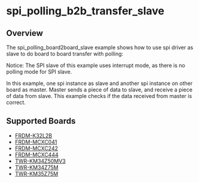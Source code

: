 # spi_polling_b2b_transfer_slave

## Overview
The spi_polling_board2board_slave example shows how to use spi driver as slave to do board to board transfer with
polling:

Notice: The SPI slave of this example uses interrupt mode, as there is no polling mode for SPI slave.

In this example, one spi instance as slave and another spi instance on other board as master. Master sends a piece of
data to slave, and receive a piece of data from slave. This example checks if the data received from master is correct.

## Supported Boards
- [FRDM-K32L2B](../../../../_boards/frdmk32l2b/driver_examples/spi/polling_b2b_transfer/slave/example_board_readme.md)
- [FRDM-MCXC041](../../../../_boards/frdmmcxc041/driver_examples/spi/polling_b2b_transfer/slave/example_board_readme.md)
- [FRDM-MCXC242](../../../../_boards/frdmmcxc242/driver_examples/spi/polling_b2b_transfer/slave/example_board_readme.md)
- [FRDM-MCXC444](../../../../_boards/frdmmcxc444/driver_examples/spi/polling_b2b_transfer/slave/example_board_readme.md)
- [TWR-KM34Z50MV3](../../../../_boards/twrkm34z50mv3/driver_examples/spi/polling_b2b_transfer/slave/example_board_readme.md)
- [TWR-KM34Z75M](../../../../_boards/twrkm34z75m/driver_examples/spi/polling_b2b_transfer/slave/example_board_readme.md)
- [TWR-KM35Z75M](../../../../_boards/twrkm35z75m/driver_examples/spi/polling_b2b_transfer/slave/example_board_readme.md)

